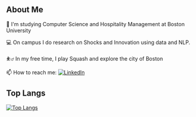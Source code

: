 ## About Me

🏫 I'm studying Computer Science and Hospitality Management at Boston University

💻 On campus I do research on Shocks and Innovation using data and NLP.

⛹️‍♂️ In my free time, I play Squash and explore the city of Boston

📫 How to reach me: [![LinkedIn](https://img.shields.io/badge/LinkedIn-blue?style=for-the-badge&logo=linkedin)](https://www.linkedin.com/in/03-sjain)


## Top Langs

[![Top Langs](https://github-readme-stats.vercel.app/api/top-langs/?username=shreyj03&layout=compact&theme=vision-friendly-dark&hide=jupyter%20notebook)](https://github.com/anuraghazra/github-readme-stats)
